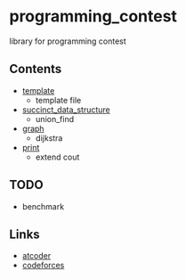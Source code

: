 # programming_contest
library for programming contest

## Contents
 - [template](template/)
	- template file
 - [succinct_data_structure](succinct_data_structure/)
	- union_find
 - [graph](graph/)
 	- dijkstra
 - [print](print/)
 	- extend cout

## TODO
 - benchmark

## Links
 - [atcoder](https://beta.atcoder.jp/users/fumiphys)
 - [codeforces](http://codeforces.com/profile/fumiphys)
